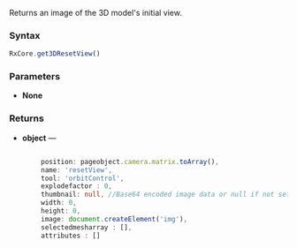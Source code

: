 Returns an image of the 3D model's initial view.

### Syntax

```typescript
RxCore.get3DResetView()
```

### Parameters

- **None**

### Returns

- **object** — 

```typescript

        position: pageobject.camera.matrix.toArray(),  
        name: 'resetView', 
        tool: 'orbitControl', 
        explodefactor : 0, 
        thumbnail: null, //Base64 encoded image data or null if not set.
        width: 0, 
        height: 0, 
        image: document.createElement('img'), 
        selectedmesharray : [],
        attributes : []
```
